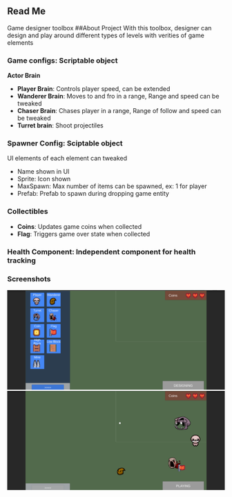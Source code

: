 ## Read Me
Game designer toolbox
##About Project
With this toolbox, designer can design and play around different types of levels with verities of game elements
### Game configs: Scriptable object
**Actor Brain**
- **Player Brain**: Controls player speed, can be extended
- **Wanderer Brain**: Moves to and fro in a range, Range and speed can be tweaked
- **Chaser Brain**: Chases player in a range, Range of follow and speed can be tweaked
- **Turret brain**: Shoot projectiles

### Spawner Config: Sciptable object
UI elements of each element can tweaked
- Name shown in UI
- Sprite: Icon shown
- MaxSpawn: Max number of items can be spawned, ex: 1 for player
- Prefab: Prefab to spawn during dropping game entity

### Collectibles
- **Coins**: Updates game coins when collected
- **Flag**: Triggers game over state when collected

### Health Component: Independent component for health tracking
### Screenshots
![Screenshot-1](Preview.png)
![Screenshot-2](Preview_2.png)
